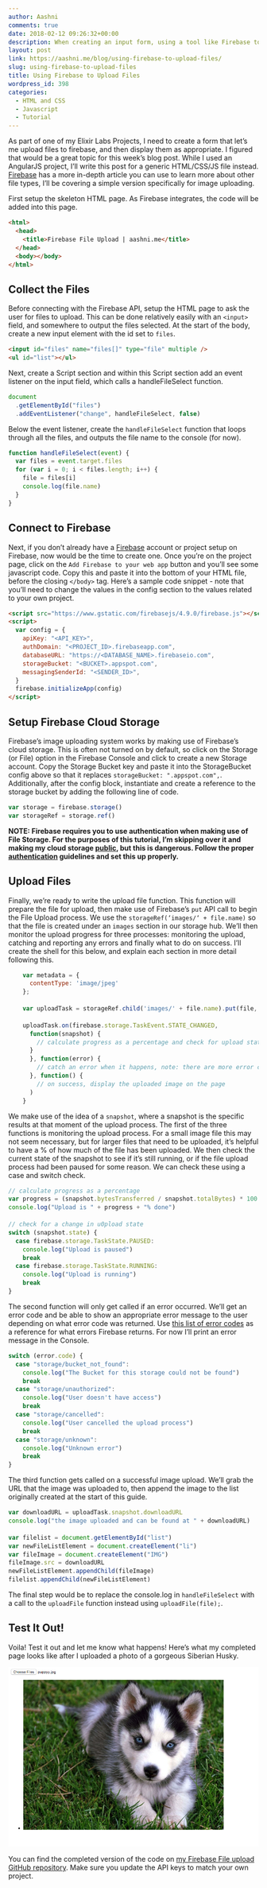 ```yaml
---
author: Aashni
comments: true
date: 2018-02-12 09:26:32+00:00
description: When creating an input form, using a tool like Firebase to upload files can be extremely powerful
layout: post
link: https://aashni.me/blog/using-firebase-to-upload-files/
slug: using-firebase-to-upload-files
title: Using Firebase to Upload Files
wordpress_id: 398
categories:
  - HTML and CSS
  - Javascript
  - Tutorial
---
```


As part of one of my Elixir Labs Projects, I need to create a form that let’s me upload files to firebase, and then display them as appropriate. I figured that would be a great topic for this week’s blog post. While I used an AngularJS project, I’ll write this post for a generic HTML/CSS/JS file instead. [Firebase](https://firebase.google.com/docs/storage/web/start) has a more in-depth article you can use to learn more about other file types, I’ll be covering a simple version specifically for image uploading.

First setup the skeleton HTML page. As Firebase integrates, the code will be added into this page.

```html
<html>
  <head>
    <title>Firebase File Upload | aashni.me</title>
  </head>
  <body></body>
</html>
```

## Collect the Files

Before connecting with the Firebase API, setup the HTML page to ask the user for files to upload. This can be done relatively easily with an `<input>` field, and somewhere to output the files selected. At the start of the body, create a new input element with the id set to `files`.

```html
<input id="files" name="files[]" type="file" multiple />
<ul id="list"></ul>
```

Next, create a Script section and within this Script section add an event listener on the input field, which calls a handleFileSelect function.

```javascript
document
  .getElementById("files")
  .addEventListener("change", handleFileSelect, false)
```

Below the event listener, create the `handleFileSelect` function that loops through all the files, and outputs the file name to the console (for now).

```javascript
function handleFileSelect(event) {
  var files = event.target.files
  for (var i = 0; i < files.length; i++) {
    file = files[i]
    console.log(file.name)
  }
}
```

## Connect to Firebase

Next, if you don’t already have a [Firebase](https://firebase.google.com/) account or project setup on Firebase, now would be the time to create one. Once you’re on the project page, click on the `Add Firebase to your web app` button and you’ll see some javascript code. Copy this and paste it into the bottom of your HTML file, before the closing `</body>` tag. Here’s a sample code snippet - note that you’ll need to change the values in the config section to the values related to your own project.

```html
<script src="https://www.gstatic.com/firebasejs/4.9.0/firebase.js"></script>
<script>
  var config = {
    apiKey: "<API_KEY>",
    authDomain: "<PROJECT_ID>.firebaseapp.com",
    databaseURL: "https://<DATABASE_NAME>.firebaseio.com",
    storageBucket: "<BUCKET>.appspot.com",
    messagingSenderId: "<SENDER_ID>",
  }
  firebase.initializeApp(config)
</script>
```

## Setup Firebase Cloud Storage

Firebase’s image uploading system works by making use of Firebase’s cloud storage. This is often not turned on by default, so click on the Storage (or File) option in the Firebase Console and click to create a new Storage account. Copy the Storage Bucket key and paste it into the StorageBucket config above so that it replaces `storageBucket: ".appspot.com",`. Additionally, after the config block, instantiate and create a reference to the storage bucket by adding the following line of code.

```javascript
var storage = firebase.storage()
var storageRef = storage.ref()
```

**NOTE: Firebase requires you to use authentication when making use of File Storage. For the purposes of this tutorial, I’m skipping over it and making my cloud storage [public](https://firebase.google.com/docs/storage/security/start#sample-rules), but this is dangerous. Follow the proper [authentication](https://firebase.google.com/docs/auth) guidelines and set this up properly.**

## Upload Files

Finally, we’re ready to write the upload file function. This function will prepare the file for upload, then make use of Firebase’s `put` API call to begin the File Upload process. We use the `storageRef(‘images/‘ + file.name)` so that the file is created under an `images` section in our storage hub. We’ll then monitor the upload progress for three processes: monitoring the upload, catching and reporting any errors and finally what to do on success. I’ll create the shell for this below, and explain each section in more detail following this.

```javascript
    var metadata = {
      contentType: 'image/jpeg'
    };

    var uploadTask = storageRef.child('images/' + file.name).put(file, metadata);

    uploadTask.on(firebase.storage.TaskEvent.STATE_CHANGED,
      function(snapshot) {
        // calculate progress as a percentage and check for upload state
      }
      }, function(error) {
        // catch an error when it happens, note: there are more error codes
      }, function() {
        // on success, display the uploaded image on the page
      )
    }
```

We make use of the idea of a `snapshot`, where a snapshot is the specific results at that moment of the upload process.
The first of the three functions is monitoring the upload process. For a small image file this may not seem necessary, but for larger files that need to be uploaded, it’s helpful to have a % of how much of the file has been uploaded. We then check the current state of the snapshot to see if it’s still running, or if the file upload process had been paused for some reason. We can check these using a case and switch check.

```javascript
// calculate progress as a percentage
var progress = (snapshot.bytesTransferred / snapshot.totalBytes) * 100
console.log("Upload is " + progress + "% done")

// check for a change in u0pload state
switch (snapshot.state) {
  case firebase.storage.TaskState.PAUSED:
    console.log("Upload is paused")
    break
  case firebase.storage.TaskState.RUNNING:
    console.log("Upload is running")
    break
}
```

The second function will only get called if an error occurred. We’ll get an error code and be able to show an appropriate error message to the user depending on what error code was returned. Use [this list of error codes](https://firebase.google.com/docs/storage/web/handle-errors) as a reference for what errors Firebase returns. For now I’ll print an error message in the Console.

```javascript
switch (error.code) {
  case "storage/bucket_not_found":
    console.log("The Bucket for this storage could not be found")
    break
  case "storage/unauthorized":
    console.log("User doesn't have access")
    break
  case "storage/cancelled":
    console.log("User cancelled the upload process")
    break
  case "storage/unknown":
    console.log("Unknown error")
    break
}
```

The third function gets called on a successful image upload. We’ll grab the URL that the image was uploaded to, then append the image to the list originally created at the start of this guide.

```javascript
var downloadURL = uploadTask.snapshot.downloadURL
console.log("the image uploaded and can be found at " + downloadURL)

var filelist = document.getElementById("list")
var newFileListElement = document.createElement("li")
var fileImage = document.createElement("IMG")
fileImage.src = downloadURL
newFileListElement.appendChild(fileImage)
filelist.appendChild(newFileListElement)
```

The final step would be to replace the console.log in `handleFileSelect` with a call to the `uploadFile` function instead using `uploadFile(file);`.

## Test It Out!

Voila! Test it out and let me know what happens! Here’s what my completed page looks like after I uploaded a photo of a gorgeous Siberian Husky.

[![](./Screen-Shot-2018-02-12-at-4.15.04-AM.png)](./Screen-Shot-2018-02-12-at-4.15.04-AM.png)

You can find the completed version of the code on [my Firebase File upload GitHub repository](https://github.com/aashnisshah/firebasefileupload). Make sure you update the API keys to match your own project.
